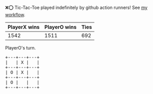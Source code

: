 :x::o: Tic-Tac-Toe played indefinitely by github action runners! See [my workflow](.github/workflows/play.yaml).

|PlayerX wins|PlayerO wins|Ties|
|-|-|-|
|1542|1511|692|

PlayerO's turn.

<pre>
+---+---+---+
|   | X |   |
+---+---+---+
| O | X |   |
+---+---+---+
| O |   |   |
+---+---+---+
</pre>
